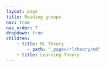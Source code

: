 ```yaml
---
layout: page
title: Reading groups
nav: true
nav_order: 7
dropdown: true
children:
    - title: RL Theory
        - path: "_pages/rltheory/md"
    - title: Learning Theory
---
```


  